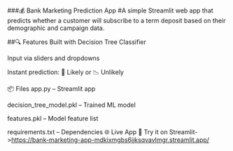###💰 Bank Marketing Prediction App
#A simple Streamlit web app that predicts whether a customer will subscribe to a term deposit based on their demographic and campaign data.

##🔍 Features
Built with Decision Tree Classifier

Input via sliders and dropdowns

Instant prediction: 🎯 Likely or 📉 Unlikely

📦 Files
app.py – Streamlit app

decision_tree_model.pkl – Trained ML model

features.pkl – Model feature list

requirements.txt – Dependencies
🌐 Live App
🔗 Try it on Streamlit->https://bank-marketing-app-mdkixmgbs6jjksqvavlmgr.streamlit.app/

